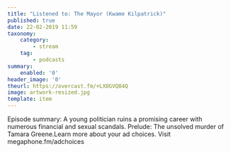```yaml
---
title: "Listened to: The Mayor (Kwame Kilpatrick)"
published: true
date: 22-02-2019 11:59
taxonomy:
    category:
        - stream
    tag:
        - podcasts
summary:
    enabled: '0'
header_image: '0'
theurl: https://overcast.fm/+LXDGVQ84Q
image: artwork-resized.jpg
template: item
---
```

 
Episode summary: A young politician ruins a promising career with numerous financial and sexual scandals. Prelude: The unsolved murder of Tamara Greene.Learn more about your ad choices. Visit megaphone.fm/adchoices
